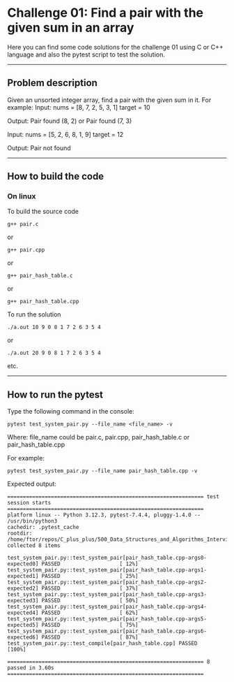 # Challenge 01: Find a pair with the given sum in an array

Here you can find some code solutions for the challenge 01 using C or C++ language and also the pytest script to test the solution.
___
## Problem description
Given an unsorted integer array, find a pair with the given sum in it.
For example:
Input:
nums = [8, 7, 2, 5, 3, 1]
target = 10

Output:
Pair found (8, 2) or Pair found (7, 3)

Input:
nums = [5, 2, 6, 8, 1, 9]
target = 12

Output: Pair not found
___
## How to build the code

### On linux

To build the source code
```
g++ pair.c
```
or
```
g++ pair.cpp
```
or
```
g++ pair_hash_table.c
```
or
```
g++ pair_hash_table.cpp
```

To run the solution
```
./a.out 10 9 0 8 1 7 2 6 3 5 4
```
or 
```
./a.out 20 9 0 8 1 7 2 6 3 5 4
```
etc.
___
## How to run the pytest

Type the following command in the console:
```
pytest test_system_pair.py --file_name <file_name> -v
```
Where: file_name could be pair.c, pair.cpp, pair_hash_table.c or pair_hash_table.cpp

For example:
```
pytest test_system_pair.py --file_name pair_hash_table.cpp -v
```

Expected output:
```
=============================================================== test session starts ===============================================================
platform linux -- Python 3.12.3, pytest-7.4.4, pluggy-1.4.0 -- /usr/bin/python3
cachedir: .pytest_cache
rootdir: /home/ftor/repos/C_plus_plus/500_Data_Structures_and_Algorithms_Interview/01.Find_a_pair_with_the_given_sum_in_an_array
collected 8 items

test_system_pair.py::test_system_pair[pair_hash_table.cpp-args0-expected0] PASSED                   [ 12%]
test_system_pair.py::test_system_pair[pair_hash_table.cpp-args1-expected1] PASSED                   [ 25%]
test_system_pair.py::test_system_pair[pair_hash_table.cpp-args2-expected2] PASSED                   [ 37%]
test_system_pair.py::test_system_pair[pair_hash_table.cpp-args3-expected3] PASSED                   [ 50%]
test_system_pair.py::test_system_pair[pair_hash_table.cpp-args4-expected4] PASSED                   [ 62%]
test_system_pair.py::test_system_pair[pair_hash_table.cpp-args5-expected5] PASSED                   [ 75%]
test_system_pair.py::test_system_pair[pair_hash_table.cpp-args6-expected6] PASSED                   [ 87%]
test_system_pair.py::test_compile[pair_hash_table.cpp] PASSED                                       [100%]

=============================================================== 8 passed in 3.60s ===============================================================
```

